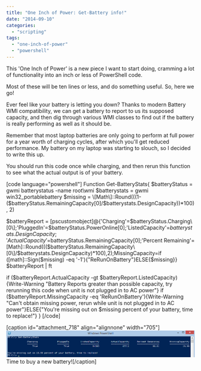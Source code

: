 ```yaml
---
title: "One Inch of Power: Get-Battery info!"
date: "2014-09-10"
categories: 
  - "scripting"
tags: 
  - "one-inch-of-power"
  - "powershell"
---
```


This 'One Inch of Power' is a new piece I want to start doing, cramming a lot of functionality into an inch or less of PowerShell code.

Most of these will be ten lines or less, and do something useful. So, here we go!

Ever feel like your battery is letting you down? Thanks to modern Battery WMI compatibility, we can get a battery to report to us its supposed capacity, and then dig through various WMI classes to find out if the battery is really performing as well as it should be.

Remember that most laptop batteries are only going to perform at full power for a year worth of charging cycles, after which you'll get reduced performance. My battery on my laptop was starting to slouch, so I decided to write this up.

You should run this code once while charging, and then rerun this function to see what the actual output is of your battery.

\[code language="powershell"\] Function Get-BatteryStats{ $batteryStatus = gwmi batterystatus -name root\\wmi $batterystats = gwmi win32\_portablebattery $missing = \[Math\]::Round(((1-($batteryStatus.RemainingCapacity\[0\]/$batterystats.DesignCapacity))\*100), 2)

$batteryReport = \[pscustomobject\]@{'Charging'=$batteryStatus.Charging\[0\];'PluggedIn'=$batteryStatus.PowerOnline\[0\];'ListedCapacity'=$batterystats.DesignCapacity;'ActualCapacity'=$batteryStatus.RemainingCapacity\[0\];'Percent Remaining'=\[Math\]::Round((($batteryStatus.RemainingCapacity\[0\]/$batterystats.DesignCapacity)\*100),2);MissingCapacity=if (\[math\]::Sign($missing) -eq '-1'){"ReRunOnBattery"}ELSE{$missing}} $batteryReport | ft

if ($batteryReport.ActualCapacity -gt $batteryReport.ListedCapacity){Write-Warning "Battery Reports greater than possible capacity, try rerunning this code when unit is not plugged in to AC power"} if ($batteryReport.MissingCapacity -eq 'ReRunOnBattery'){Write-Warning "Can't obtain missing power, rerun while unit is not plugged in to AC power"}ELSE{"You're missing out on $missing percent of your battery, time to replace!"} } \[/code\]

\[caption id="attachment\_718" align="alignnone" width="705"\][![Time to buy a new battery!](images/get-batterystats.png)](https://foxdeploy.files.wordpress.com/2014/09/get-batterystats.png) Time to buy a new battery!\[/caption\]
